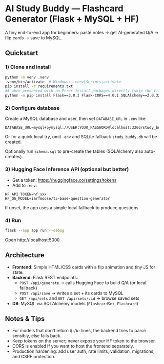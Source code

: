 # AI Study Buddy — Flashcard Generator (Flask + MySQL + HF)

A tiny end-to-end app for beginners: paste notes → get AI-generated Q/A → flip cards → save to MySQL.

## Quickstart

### 1) Clone and install
```bash
python -m venv .venv
.venv/bin/activate  # Windows: .venv\Scripts\activate
pip install -r requirements.txt 
## when presented with an Error install packages directly (skip the file)
python -m pip install Flask==3.0.3 Flask-CORS==4.0.1 SQLAlchemy==2.0.32 PyMySQL==1.1.1 python-dotenv==1.0.1 requests==2.32.3
```

### 2) Configure database
Create a MySQL database and user, then set `DATABASE_URL` in `.env` like:
```
DATABASE_URL=mysql+pymysql://USER:YOUR_PASSWORD@localhost:3306/study_buddy
```
Or for a quick local try, omit `.env` and SQLite fallback `study_buddy.db` will be created.

Optionally run `schema.sql` to pre-create the tables (SQLAlchemy also auto-creates).

### 3) Hugging Face Inference API (optional but better)
- Get a token: https://huggingface.co/settings/tokens
- Add to `.env`:
```
HF_API_TOKEN=hf_xxx
HF_QG_MODEL=iarfmoose/t5-base-question-generator
```
If unset, the app uses a simple local fallback to produce questions.

### 4) Run
```bash
flask --app app run --debug
```
Open http://localhost:5000

## Architecture

- **Frontend**: Simple HTML/CSS cards with a flip animation and tiny JS for state.
- **Backend**: Flask REST endpoints:
  - `POST /api/generate` → calls Hugging Face to build Q/A (or local fallback)
  - `POST /api/save` → writes a set + its cards to MySQL
  - `GET /api/sets` and `GET /api/sets/:id` → browse saved sets
- **DB**: MySQL via SQLAlchemy models (`FlashcardSet`, `Flashcard`)

## Notes & Tips

- For models that don't return `Q:`/`A:` lines, the backend tries to parse sensibly, else falls back.
- Keep tokens on the server; never expose your HF token to the browser.
- CORS is enabled if you want to host the frontend separately.
- Production hardening: add user auth, rate limits, validation, migrations, and CSRF protection.

